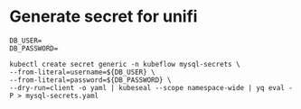 # Generate secret for unifi 
``` 
DB_USER=
DB_PASSWORD=
```


```
kubectl create secret generic -n kubeflow mysql-secrets \
--from-literal=username=${DB_USER} \
--from-literal=password=${DB_PASSWORD} \
--dry-run=client -o yaml | kubeseal --scope namespace-wide | yq eval -P > mysql-secrets.yaml
```